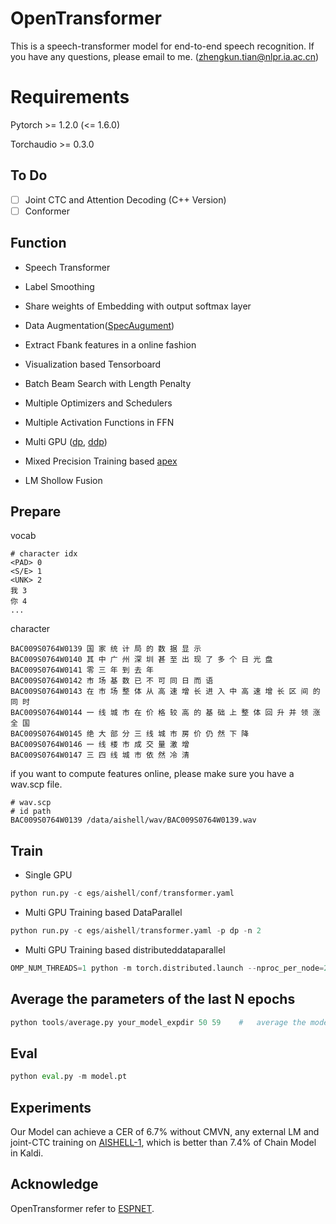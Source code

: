 # OpenTransformer

This is a speech-transformer model for end-to-end speech recognition.
If you have any questions, please email to me. (zhengkun.tian@nlpr.ia.ac.cn)

# Requirements
Pytorch >= 1.2.0 (<= 1.6.0)

Torchaudio >= 0.3.0

## To Do
- [ ] Joint CTC and Attention Decoding (C++ Version)
- [ ] Conformer

## Function

- Speech Transformer

- Label Smoothing

- Share weights of Embedding with output softmax layer

- Data Augmentation([SpecAugument](https://arxiv.org/abs/1904.08779))

- Extract Fbank features in a online fashion

- Visualization based Tensorboard

- Batch Beam Search with Length Penalty

- Multiple Optimizers and Schedulers

- Multiple Activation Functions in FFN

- Multi GPU ([dp](https://pytorch.org/docs/stable/nn.html#dataparallel), [ddp](https://pytorch.org/docs/stable/nn.html#distributeddataparallel))

- Mixed Precision Training based [apex](https://github.com/NVIDIA/apex)

- LM Shollow Fusion

## Prepare
vocab
```
# character idx
<PAD> 0
<S/E> 1
<UNK> 2
我 3
你 4
...
```
character
```
BAC009S0764W0139 国 家 统 计 局 的 数 据 显 示
BAC009S0764W0140 其 中 广 州 深 圳 甚 至 出 现 了 多 个 日 光 盘
BAC009S0764W0141 零 三 年 到 去 年
BAC009S0764W0142 市 场 基 数 已 不 可 同 日 而 语
BAC009S0764W0143 在 市 场 整 体 从 高 速 增 长 进 入 中 高 速 增 长 区 间 的 同 时
BAC009S0764W0144 一 线 城 市 在 价 格 较 高 的 基 础 上 整 体 回 升 并 领 涨 全 国
BAC009S0764W0145 绝 大 部 分 三 线 城 市 房 价 仍 然 下 降
BAC009S0764W0146 一 线 楼 市 成 交 量 激 增
BAC009S0764W0147 三 四 线 城 市 依 然 冷 清
```
if you want to compute features online, please make sure you have a wav.scp file.
```
# wav.scp
# id path
BAC009S0764W0139 /data/aishell/wav/BAC009S0764W0139.wav
```

## Train
- Single GPU
```python
python run.py -c egs/aishell/conf/transformer.yaml
```
- Multi GPU Training based DataParallel
```python
python run.py -c egs/aishell/transformer.yaml -p dp -n 2
```
- Multi GPU Training based distributeddataparallel
```python
OMP_NUM_THREADS=1 python -m torch.distributed.launch --nproc_per_node=2 run.py -c egs/aishell/transformer.yaml -p ddp -n 2
```

## Average the parameters of the last N epochs
```python
python tools/average.py your_model_expdir 50 59    #   average the models from 50-th epoch to 59-th epoch
```

## Eval
```python
python eval.py -m model.pt
```

## Experiments
Our Model can achieve a CER of 6.7% without CMVN, any external LM and joint-CTC training on [AISHELL-1](http://www.openslr.org/33/), which is better than 7.4% of Chain Model in Kaldi.

## Acknowledge
OpenTransformer refer to [ESPNET](https://github.com/espnet/espnet).

